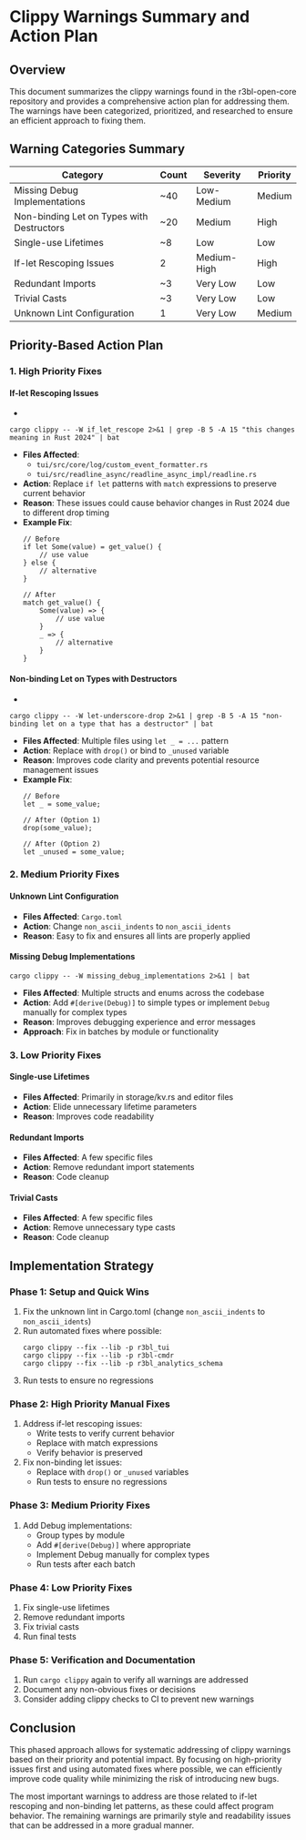 # Clippy Warnings Summary and Action Plan

## Overview

This document summarizes the clippy warnings found in the r3bl-open-core repository and
provides a comprehensive action plan for addressing them. The warnings have been
categorized, prioritized, and researched to ensure an efficient approach to fixing them.

## Warning Categories Summary

| Category                                  | Count | Severity    | Priority |
|-------------------------------------------|-------|-------------|----------|
| Missing Debug Implementations             | ~40   | Low-Medium  | Medium   |
| Non-binding Let on Types with Destructors | ~20   | Medium      | High     |
| Single-use Lifetimes                      | ~8    | Low         | Low      |
| If-let Rescoping Issues                   | 2     | Medium-High | High     |
| Redundant Imports                         | ~3    | Very Low    | Low      |
| Trivial Casts                             | ~3    | Very Low    | Low      |
| Unknown Lint Configuration                | 1     | Very Low    | Medium   |

## Priority-Based Action Plan

### 1. High Priority Fixes

#### If-let Rescoping Issues

-

`cargo clippy -- -W if_let_rescope 2>&1 | grep -B 5 -A 15 "this changes meaning in Rust 2024" | bat`

- **Files Affected**:
    - `tui/src/core/log/custom_event_formatter.rs`
    - `tui/src/readline_async/readline_async_impl/readline.rs`
- **Action**: Replace `if let` patterns with `match` expressions to preserve current
  behavior
- **Reason**: These issues could cause behavior changes in Rust 2024 due to different drop
  timing
- **Example Fix**:
  ```
  // Before
  if let Some(value) = get_value() {
      // use value
  } else {
      // alternative
  }

  // After
  match get_value() {
      Some(value) => {
          // use value
      }
      _ => {
          // alternative
      }
  }
  ```

#### Non-binding Let on Types with Destructors

-

`cargo clippy -- -W let-underscore-drop 2>&1 | grep -B 5 -A 15 "non-binding let on a type that has a destructor" | bat`

- **Files Affected**: Multiple files using `let _ = ...` pattern
- **Action**: Replace with `drop()` or bind to `_unused` variable
- **Reason**: Improves code clarity and prevents potential resource management issues
- **Example Fix**:
  ```
  // Before
  let _ = some_value;

  // After (Option 1)
  drop(some_value);

  // After (Option 2)
  let _unused = some_value;
  ```

### 2. Medium Priority Fixes

#### Unknown Lint Configuration

- **Files Affected**: `Cargo.toml`
- **Action**: Change `non_ascii_indents` to `non_ascii_idents`
- **Reason**: Easy to fix and ensures all lints are properly applied

#### Missing Debug Implementations

```shell
cargo clippy -- -W missing_debug_implementations 2>&1 | bat
```

- **Files Affected**: Multiple structs and enums across the codebase
- **Action**: Add `#[derive(Debug)]` to simple types or implement `Debug` manually for
  complex types
- **Reason**: Improves debugging experience and error messages
- **Approach**: Fix in batches by module or functionality

### 3. Low Priority Fixes

#### Single-use Lifetimes

- **Files Affected**: Primarily in storage/kv.rs and editor files
- **Action**: Elide unnecessary lifetime parameters
- **Reason**: Improves code readability

#### Redundant Imports

- **Files Affected**: A few specific files
- **Action**: Remove redundant import statements
- **Reason**: Code cleanup

#### Trivial Casts

- **Files Affected**: A few specific files
- **Action**: Remove unnecessary type casts
- **Reason**: Code cleanup

## Implementation Strategy

### Phase 1: Setup and Quick Wins

1. Fix the unknown lint in Cargo.toml (change `non_ascii_indents` to `non_ascii_idents`)
2. Run automated fixes where possible:
   ```
   cargo clippy --fix --lib -p r3bl_tui
   cargo clippy --fix --lib -p r3bl-cmdr
   cargo clippy --fix --lib -p r3bl_analytics_schema
   ```
3. Run tests to ensure no regressions

### Phase 2: High Priority Manual Fixes

1. Address if-let rescoping issues:
    - Write tests to verify current behavior
    - Replace with match expressions
    - Verify behavior is preserved
2. Fix non-binding let issues:
    - Replace with `drop()` or `_unused` variables
    - Run tests to ensure no regressions

### Phase 3: Medium Priority Fixes

1. Add Debug implementations:
    - Group types by module
    - Add `#[derive(Debug)]` where appropriate
    - Implement Debug manually for complex types
    - Run tests after each batch

### Phase 4: Low Priority Fixes

1. Fix single-use lifetimes
2. Remove redundant imports
3. Fix trivial casts
4. Run final tests

### Phase 5: Verification and Documentation

1. Run `cargo clippy` again to verify all warnings are addressed
2. Document any non-obvious fixes or decisions
3. Consider adding clippy checks to CI to prevent new warnings

## Conclusion

This phased approach allows for systematic addressing of clippy warnings based on their
priority and potential impact. By focusing on high-priority issues first and using
automated fixes where possible, we can efficiently improve code quality while minimizing
the risk of introducing new bugs.

The most important warnings to address are those related to if-let rescoping and
non-binding let patterns, as these could affect program behavior. The remaining warnings
are primarily style and readability issues that can be addressed in a more gradual manner.
